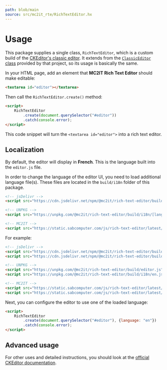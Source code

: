 ```yaml
---
path: blob/main
source: src/mc2it_rte/RichTextEditor.hx
---
```


# Usage
This package supplies a single class, `RichTextEditor`, which is a custom build of the [CKEditor's classic editor](https://ckeditor.com/docs/ckeditor5/latest/examples/builds/classic-editor.html).
It extends from the [`ClassicEditor` class](https://ckeditor.com/docs/ckeditor5/latest/api/module_editor-classic_classiceditor-ClassicEditor.html) provided by that project, so its usage is basically the same.

In your HTML page, add an element that **MC2IT Rich Text Editor** should make editable:

``` html
<textarea id="editor"></textarea>
```

Then call the `RichTextEditor.create()` method:

``` html
<script>
	RichTextEditor
		.create(document.querySelector("#editor"))
		.catch(console.error);
</script>
```

This code snippet will turn the `<textarea id="editor">` into a rich text editor.

## Localization
By default, the editor will display in **French**. This is the language built into the `editor.js` file.

In order to change the language of the editor UI, you need to load additional language file(s).
These files are located in the `build/i18n` folder of this package.

``` html
<!-- jsDelivr -->
<script src="https://cdn.jsdelivr.net/npm/@mc2it/rich-text-editor/build/i18n/[lang].js"></script>

<!-- UNPKG -->
<script src="https://unpkg.com/@mc2it/rich-text-editor/build/i18n/[lang].js"></script>

<!-- MC2IT -->
<script src="https://static.sabcomputer.com/js/rich-text-editor/latest/i18n/[lang].js"></script>
```

For example:

``` html
<!-- jsDelivr -->
<script src="https://cdn.jsdelivr.net/npm/@mc2it/rich-text-editor/build/editor.js"></script>
<script src="https://cdn.jsdelivr.net/npm/@mc2it/rich-text-editor/build/i18n/en.js"></script>

<!-- UNPKG -->
<script src="https://unpkg.com/@mc2it/rich-text-editor/build/editor.js"></script>
<script src="https://unpkg.com/@mc2it/rich-text-editor/build/i18n/en.js"></script>

<!-- MC2IT -->
<script src="https://static.sabcomputer.com/js/rich-text-editor/latest/editor.js"></script>
<script src="https://static.sabcomputer.com/js/rich-text-editor/latest/i18n/en.js"></script>
```

Next, you can configure the editor to use one of the loaded language:

``` html
<script>
	RichTextEditor
		.create(document.querySelector("#editor"), {language: "en"})
		.catch(console.error);
</script>
```

## Advanced usage
For other uses and detailed instructions, you should look at the [official CKEditor documentation](https://ckeditor.com/docs/ckeditor5/latest).
